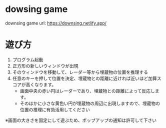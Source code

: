 # dowsing game
downsing game
url: https://downsing.netlify.app/

# 遊び方

1. プログラム起動
1. 正方形の新しいウィンドウが出現
1. そのウィンドウを移動して、レーダー等から埋蔵物の位置を推理する
1. 任意のキーを押して位置を決定、埋蔵物との距離に近ければ近いほど加算スコアが高くなります。
    - 画面中央の赤い円はレーダーであり、埋蔵物との距離によって反応します。
    - そのほかに小さな黄色い円が埋蔵物の周辺に出現しますので、埋蔵物の位置の推理に有効活用してください

※画面の大きさを固定にして遊ぶため、ポップアップの通知は許可して下さい
